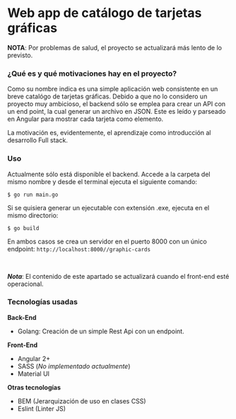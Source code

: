 # Web app de catálogo de tarjetas gráficas

**NOTA**: Por problemas de salud, el proyecto se actualizará más lento de lo previsto.

### ¿Qué es y qué motivaciones hay en el proyecto?

Como su nombre indica es una simple aplicación web consistente en un breve catalógo de tarjetas gráficas. Debido a que no lo considero un proyecto muy ambicioso, el backend sólo se emplea para crear un API con un end point, la cual generar un archivo en JSON. Este es leído y parseado en Angular para mostrar cada tarjeta como elemento. 

La motivación es, evidentemente, el aprendizaje como introducción al desarrollo Full stack.

### Uso

Actualmente sólo está disponible el backend. Accede a la carpeta del mismo nombre y desde el terminal ejecuta el siguiente comando:

`$ go run main.go`

Si se quisiera generar un ejecutable con extensión .exe, ejecuta en el mismo directorio:

`$ go build`

En ambos casos se crea un servidor en el puerto 8000 con un único endpoint: `http://localhost:8000//graphic-cards`

<br>


***Nota***: El contenido de este apartado se actualizará cuando el front-end esté operacional.

### Tecnologías usadas

**Back-End**
- Golang: Creación de un simple Rest Api con un endpoint. 

**Front-End**
- Angular 2+
- SASS (*No implementado actualmente*)
- Material UI

**Otras tecnologías**
- BEM (Jerarquización de uso en clases CSS)
- Eslint (Linter JS)

